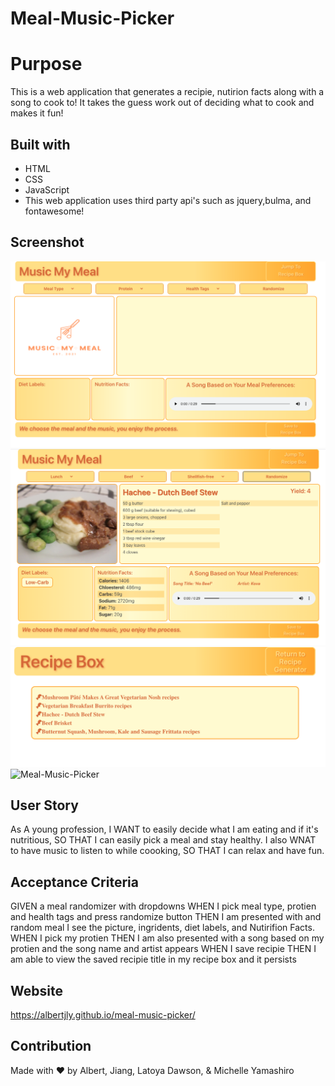 # Meal-Music-Picker

# Purpose
This is a web application that generates a recipie, nutirion facts along with a song to cook to! It takes the guess work out of deciding what to cook and makes it fun! 

## Built with 
* HTML
* CSS
* JavaScript
* This web application uses third party api's such as jquery,bulma, and fontawesome!

## Screenshot
![screenshot of startpage](/assets/images/startpage.png)
![screenshot of randomized](/assets/images/randomized.png)
![screenshot of recipe box page](/assets/images/recipe-box-page.png)
![Meal-Music-Picker](https://user-images.githubusercontent.com/69495353/113245794-82972980-926c-11eb-8fc8-91a5d0ec1c40.png)


## User Story
As A young profession,
I WANT to easily decide what I am eating and if it's nutritious,
SO THAT I can easily pick a meal and stay healthy.
I also WNAT to have music to listen to while coooking, 
SO THAT I can relax and have fun.


## Acceptance Criteria 
GIVEN a meal randomizer with dropdowns
WHEN I pick meal type, protien and health tags and press randomize button
THEN I am presented with and random meal I see the picture, ingridents, diet labels, and Nutirifion Facts. 
WHEN I pick my protien 
THEN I am also presented with a song based on my protien and the song name and artist appears 
WHEN I save recipie 
THEN I am able to view the saved recipie title in my recipe box and it persists 

## Website
https://albertjly.github.io/meal-music-picker/

## Contribution
Made with ❤️  by  Albert, Jiang, Latoya Dawson, & Michelle Yamashiro 



